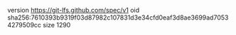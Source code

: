 version https://git-lfs.github.com/spec/v1
oid sha256:7610393b9319f03d87982c107831d3e34cfd0eaf3d8ae3699ad70534279509cc
size 1290
